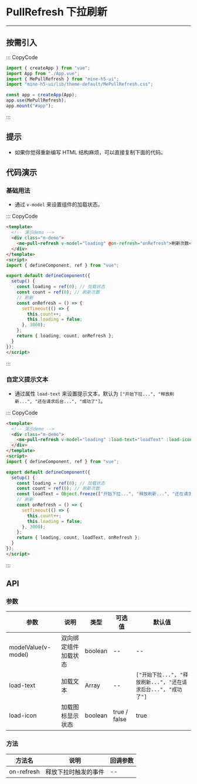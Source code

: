 # PullRefresh 下拉刷新

---

## 按需引入

::: CopyCode

```JavaScript
import { createApp } from "vue";
import App from "./App.vue";
import { MePullRefresh } from "mine-h5-ui";
import "mine-h5-ui/lib/theme-default/MePullRefresh.css";

const app = createApp(App);
app.use(MePullRefresh);
app.mount("#app");
```

:::

## 提示

- 如果你觉得重新编写 HTML 结构麻烦，可以直接复制下面的代码。

## 代码演示

### 基础用法

- 通过 `v-model` 来设置组件的加载状态。

::: CopyCode

```HTML
<template>
  <!-- 演示demo -->
  <div class="m-demo">
    <me-pull-refresh v-model="loading" @on-refresh="onRefresh">刷新次数<template v-text="count"></template></me-pull-refresh>
  </div>
</template>
<script>
import { defineComponent, ref } from "vue";

export default defineComponent({
  setup() {
    const loading = ref(0); // 加载状态
    const count = ref(0); // 刷新次数
    // 刷新
    const onRefresh = () => {
      setTimeout(() => {
        this.count++;
        this.loading = false;
      }, 3000);
    };
    return { loading, count, onRefresh };
  }
});
</script>
```

:::

### 自定义提示文本

- 通过属性 `load-text` 来设置提示文本，默认为 `["开始下拉...", "释放刷新...", "还在请求后台...", "成功了"]`。

::: CopyCode

```HTML
<template>
  <!-- 演示demo -->
  <div class="m-demo">
    <me-pull-refresh v-model="loading" :load-text="loadText" :load-icon="false" @on-refresh="onRefresh">刷新次数<template v-text="count"></template></me-pull-refresh>
  </div>
</template>
<script>
import { defineComponent, ref } from "vue";

export default defineComponent({
  setup() {
    const loading = ref(0); // 加载状态
    const count = ref(0); // 刷新次数
    const loadText = Object.freeze(["开始下拉...", "释放刷新...", "还在请求后台...", "成功了"]); // 自定义加载文本
    // 刷新
    const onRefresh = () => {
      setTimeout(() => {
        this.count++;
        this.loading = false;
      }, 3000);
    };
    return { loading, count, loadText, onRefresh };
  }
});
</script>
```

:::

## API

### 参数

| 参数                | 说明                 | 类型    | 可选值       | 默认值                                                        |
|---------------------|----------------------|---------|--------------|---------------------------------------------------------------|
| modelValue(v-model) | 双向绑定组件加载状态 | boolean | --           | --                                                            |
| load-text           | 加载文本             | Array   | --           | `["开始下拉...", "释放刷新...", "还在请求后台...", "成功了"]` |
| load-icon           | 加载图标显示状态     | boolean | true / false | true                                                          |

### 方法

| 方法名     | 说明                 | 回调参数 |
|------------|----------------------|----------|
| on-refresh | 释放下拉时触发的事件 | --       |
